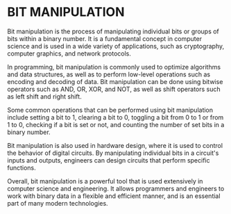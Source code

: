 # BIT MANIPULATION
Bit manipulation is the process of manipulating individual bits or groups of bits within a binary number. It is a fundamental concept in computer science and is used in a wide variety of applications, such as cryptography, computer graphics, and network protocols.

In programming, bit manipulation is commonly used to optimize algorithms and data structures, as well as to perform low-level operations such as encoding and decoding of data. Bit manipulation can be done using bitwise operators such as AND, OR, XOR, and NOT, as well as shift operators such as left shift and right shift.

Some common operations that can be performed using bit manipulation include setting a bit to 1, clearing a bit to 0, toggling a bit from 0 to 1 or from 1 to 0, checking if a bit is set or not, and counting the number of set bits in a binary number.

Bit manipulation is also used in hardware design, where it is used to control the behavior of digital circuits. By manipulating individual bits in a circuit's inputs and outputs, engineers can design circuits that perform specific functions.

Overall, bit manipulation is a powerful tool that is used extensively in computer science and engineering. It allows programmers and engineers to work with binary data in a flexible and efficient manner, and is an essential part of many modern technologies.
